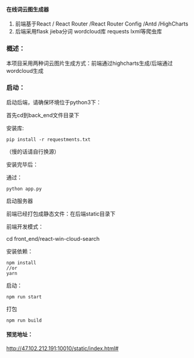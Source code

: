 #### 在线词云图生成器

1. 前端基于React / React Router /React Router Config /Antd /HighCharts
2. 后端采用flask jieba分词 wordcloud库 requests lxml等爬虫库

### 概述：
本项目采用两种词云图片生成方式：前端通过highcharts生成/后端通过wordcloud生成

### 启动：

启动后端，请确保环境位于python3下：

首先cd到back_end文件目录下

安装库:

```shel
pip install -r requestments.txt
```

（慢的话请自行换源）

安装完毕后：

通过：

```shel
python app.py
```

启动服务器

前端已经打包成静态文件：在后端static目录下

前端开发模式：

cd front_end/react-win-cloud-search

安装依赖：

```shell
npm install
//or
yarn
```

启动：

```shell
npm run start
```

打包
```shell
npm run build
```

#### 预览地址：

http://47.102.212.191:10010/static/index.html#

 
